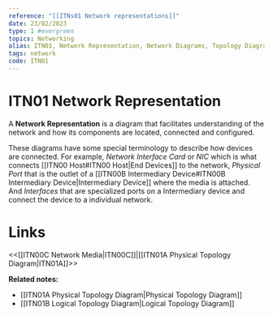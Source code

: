 ```yaml
---
reference: "[[ITNs01 Network representations]]"
date: 23/02/2023
type: 1 #evergreen
topics: Networking
alias: ITN01, Network Representation, Network Diagrams, Topology Diagram
tags: network
code: ITN01
---
```

# ITN01 Network Representation

A **Network Representation** is a diagram that facilitates understanding of the network and how its components are located, connected and configured.

These diagrams have some special terminology to describe how devices are connected. For example, *Network Interface Card* or *NIC* which is what connects [[ITN00 Host#ITN00 Host|End Devices]] to the network, *Physical Port* that is the outlet of a [[ITN00B Intermediary Device#ITN00B Intermediary Device|Intermediary Device]] where the media is attached. And *Interfaces* that are specialized ports on a Intermediary device and connect the device to a individual network.

# Links
<<[[ITN00C Network Media|ITN00C]]|[[ITN01A Physical Topology Diagram|ITN01A]]>>

**Related notes:**
- [[ITN01A Physical Topology Diagram|Physical Topology Diagram]]
- [[ITN01B Logical Topology Diagram|Logical Topology Diagram]]